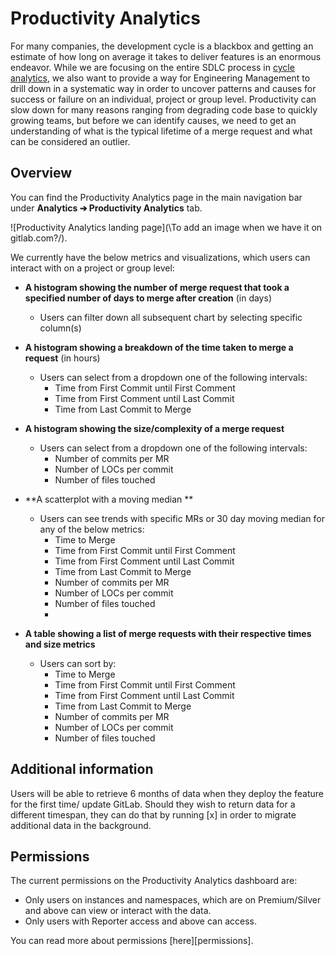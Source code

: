 # Productivity Analytics

For many companies, the development cycle is a blackbox and getting an estimate of how long on average it takes to deliver features is an enormous endeavor. While we are focusing on the entire SDLC process in [cycle analytics](https://docs.gitlab.com/ee/user/project/cycle_analytics.html), we also want to provide a way for Engineering Management to drill down in a systematic way in order to uncover patterns and causes for success or failure on an individual, project or group level. Productivity can slow down for many reasons ranging from degrading code base to quickly growing teams, but before we can identify causes, we need to get an understanding of what is the typical lifetime of a merge request and what can be considered an outlier.

## Overview

You can find the Productivity Analytics page in the main navigation bar under **Analytics ➔ Productivity Analytics** tab.

![Productivity Analytics landing page](\To add an image when we have it on gitlab.com?/).

We currently have the below metrics and visualizations, which users can interact with on a project or group level:

- **A histogram showing the number of merge request that took a specified number of days to merge after creation** (in days)
  - Users can filter down all subsequent chart by selecting specific column(s)
  
- **A histogram showing a breakdown of the time taken to merge a request** (in hours)
  - Users can select from a dropdown one of the following intervals:
    - Time from First Commit until First Comment
    - Time from First Comment until Last Commit
    - Time from Last Commit to Merge
    
- **A histogram showing the size/complexity of a merge request**
  - Users can select from a dropdown one of the following intervals:
    - Number of commits per MR
    - Number of LOCs per commit
    - Number of files touched 
    
- **A scatterplot with a moving median **
  - Users can see trends with specific MRs or 30 day moving median for any of the below metrics:
    - Time to Merge
    - Time from First Commit until First Comment
    - Time from First Comment until Last Commit
    - Time from Last Commit to Merge
    - Number of commits per MR
    - Number of LOCs per commit
    - Number of files touched 
    - 
- **A table showing a list of merge requests with their respective times and size metrics**
  - Users can sort by:
    - Time to Merge
    - Time from First Commit until First Comment
    - Time from First Comment until Last Commit
    - Time from Last Commit to Merge
    - Number of commits per MR
    - Number of LOCs per commit
    - Number of files touched 

## Additional information

Users will be able to retrieve 6 months of data when they deploy the feature for the first time/ update GitLab.
Should they wish to return data for a different timespan, they can do that by running [x] in order to migrate additional data in the background.

## Permissions

The current permissions on the Productivity Analytics dashboard are:

- Only users on instances and namespaces, which are on Premium/Silver and above can view or interact with the data.
- Only users with Reporter access and above can access.

You can read more about permissions [here][permissions].
